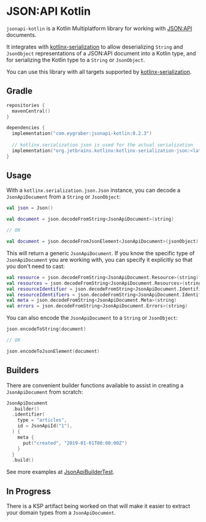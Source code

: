 # JSON:API Kotlin

`jsonapi-kotlin` is a Kotlin Multiplatform library for working with [JSON:API](https://jsonapi.org/) documents.

It integrates with [kotlinx-serialization](https://github.com/Kotlin/kotlinx.serialization) to allow deserializing `String` and `JsonObject` representations of a JSON:API document into a Kotlin type, and for serializing the Kotlin type to a `String` or `JsonObject`.

You can use this library with all targets supported by [kotlinx-serialization](https://github.com/Kotlin/kotlinx.serialization).

## Gradle

```kotlin
repositories {
  mavenCentral()
}

dependencies {
  implementation("com.eygraber:jsonapi-kotlin:0.2.3")
  
  // kotlinx.serialization json is used for the actual serialization
  implementation("org.jetbrains.kotlinx:kotlinx-serialization-json:<latest version>")
}
```

## Usage

With a `kotlinx.serialization.json.Json` instance, you can decode a `JsonApiDocument` from a `String` or `JsonObject`:

```kotlin
val json = Json()

val document = json.decodeFromString<JsonApiDocument>(string)

// OR

val document = json.decodeFromJsonElement<JsonApiDocument>(jsonObject)
```

This will return a generic `JsonApiDocument`. If you know the specific type of `JsonApiDocument` you are working with, you can specify it explicitly so that you don't need to cast:

```kotlin
val resource = json.decodeFromString<JsonApiDocument.Resource>(string)
val resources = json.decodeFromString<JsonApiDocument.Resources>(string)
val resourceIdentifier = json.decodeFromString<JsonApiDocument.Identifier>(string)
val resourceIdentifiers = json.decodeFromString<JsonApiDocument.Identifiers>(string)
val meta = json.decodeFromString<JsonApiDocument.Meta>(string)
val errors = json.decodeFromString<JsonApiDocument.Errors>(string)
```

You can also encode the `JsonApiDocument` to a `String` or `JsonObject`:

```kotlin
json.encodeToString(document)

// OR

json.encodeToJsonElement(document)
```

## Builders

There are convenient builder functions available to assist in creating a `JsonApiDocument` from scratch:

```kotlin
JsonApiDocument
  .builder()
  .identifier(
    type = "articles",
    id = JsonApiId("1"),
  ) {
    meta {
      put("created", "2019-01-01T00:00:00Z")
    }
  }
  .build()
```

See more examples at [JsonApiBuilderTest](./jsonapi/src/commonTest/kotlin/com/eygraber/jsonapi/JsonApiBuilderTest.kt).

## In Progress

There is a KSP artifact being worked on that will make it easier to extract your domain types from a `JsonApiDocument`. 
